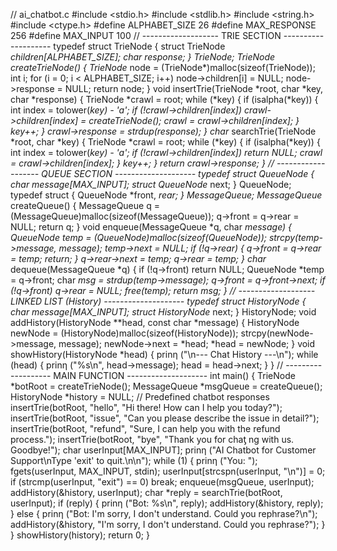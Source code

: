 // ai_chatbot.c 
#include <stdio.h> 
#include <stdlib.h> 
#include <string.h> 
#include <ctype.h> 
#define ALPHABET_SIZE 26 
#define MAX_RESPONSE 256 
#define MAX_INPUT 100 
// ------------------- TRIE SECTION -------------------- 
typedef struct TrieNode { 
 struct TrieNode *children[ALPHABET_SIZE]; 
 char *response; 
} TrieNode; 
TrieNode* createTrieNode() { 
 TrieNode* node = (TrieNode*)malloc(sizeof(TrieNode)); 
 int i; 
 for (i = 0; i < ALPHABET_SIZE; i++) node->children[i] = NULL; 
 node->response = NULL; 
 return node; 
} 
void insertTrie(TrieNode *root, char *key, char *response) { 
 TrieNode *crawl = root; 
 while (*key) { 
 if (isalpha(*key)) { 
 int index = tolower(*key) - 'a'; 
 if (!crawl->children[index]) 
 crawl->children[index] = createTrieNode(); 
 crawl = crawl->children[index]; 
 } 
 key++; 
 } 
 crawl->response = strdup(response); 
} 
char* searchTrie(TrieNode *root, char *key) { 
 TrieNode *crawl = root; 
 while (*key) { 
 if (isalpha(*key)) { 
 int index = tolower(*key) - 'a'; 
 if (!crawl->children[index]) 
 return NULL; 
 crawl = crawl->children[index]; 
 } 
 key++; 
 } 
 return crawl->response; 
} 
// ------------------- QUEUE SECTION -------------------- 
typedef struct QueueNode { 
 char message[MAX_INPUT]; 
 struct QueueNode* next; 
} QueueNode; 
typedef struct { 
 QueueNode *front, *rear; 
} MessageQueue; 
MessageQueue* createQueue() { 
 MessageQueue q = (MessageQueue)malloc(sizeof(MessageQueue)); 
 q->front = q->rear = NULL; 
 return q; 
} 
void enqueue(MessageQueue *q, char *message) { 
 QueueNode temp = (QueueNode)malloc(sizeof(QueueNode)); 
 strcpy(temp->message, message); 
 temp->next = NULL; 
 if (!q->rear) { 
 q->front = q->rear = temp; 
 return; 
 } 
 q->rear->next = temp; 
 q->rear = temp; 
} 
char* dequeue(MessageQueue *q) { 
 if (!q->front) return NULL; 
 QueueNode *temp = q->front; 
 char *msg = strdup(temp->message); 
 q->front = q->front->next; 
 if (!q->front) q->rear = NULL; 
 free(temp); 
 return msg; 
} 
// ------------------- LINKED LIST (History) -------------------- 
typedef struct HistoryNode { 
 char message[MAX_INPUT]; 
 struct HistoryNode* next; 
} HistoryNode; 
void addHistory(HistoryNode **head, const char *message) { 
 HistoryNode newNode = (HistoryNode)malloc(sizeof(HistoryNode)); 
 strcpy(newNode->message, message); 
 newNode->next = *head; 
 *head = newNode; 
} 
void showHistory(HistoryNode *head) { 
 prinƞ ("\n--- Chat History ---\n"); 
 while (head) { 
 prinƞ ("%s\n", head->message); 
 head = head->next; 
 } 
} 
// ------------------- MAIN FUNCTION -------------------- 
int main() { 
 TrieNode *botRoot = createTrieNode(); 
 MessageQueue *msgQueue = createQueue(); 
 HistoryNode *history = NULL; 
 // Predefined chatbot responses 
 insertTrie(botRoot, "hello", "Hi there! How can I help you today?"); 
 insertTrie(botRoot, "issue", "Can you please describe the issue in detail?"); 
 insertTrie(botRoot, "refund", "Sure, I can help you with the refund process."); 
 insertTrie(botRoot, "bye", "Thank you for chaƫ ng with us. Goodbye!");
 char userInput[MAX_INPUT]; 
 prinƞ ("AI Chatbot for Customer Support\nType 'exit' to quit.\n\n"); 
 while (1) { 
 prinƞ ("You: ");
 fgets(userInput, MAX_INPUT, stdin); 
 userInput[strcspn(userInput, "\n")] = 0; 
 if (strcmp(userInput, "exit") == 0) break; 
 enqueue(msgQueue, userInput); 
 addHistory(&history, userInput); 
 char *reply = searchTrie(botRoot, userInput); 
 if (reply) { 
 prinƞ ("Bot: %s\n", reply); 
 addHistory(&history, reply); 
 } else { 
 prinƞ ("Bot: I'm sorry, I don't understand. Could you rephrase?\n"); 
 addHistory(&history, "I'm sorry, I don't understand. Could you rephrase?"); 
 } 
 } 
 showHistory(history); 
 return 0; 
}
